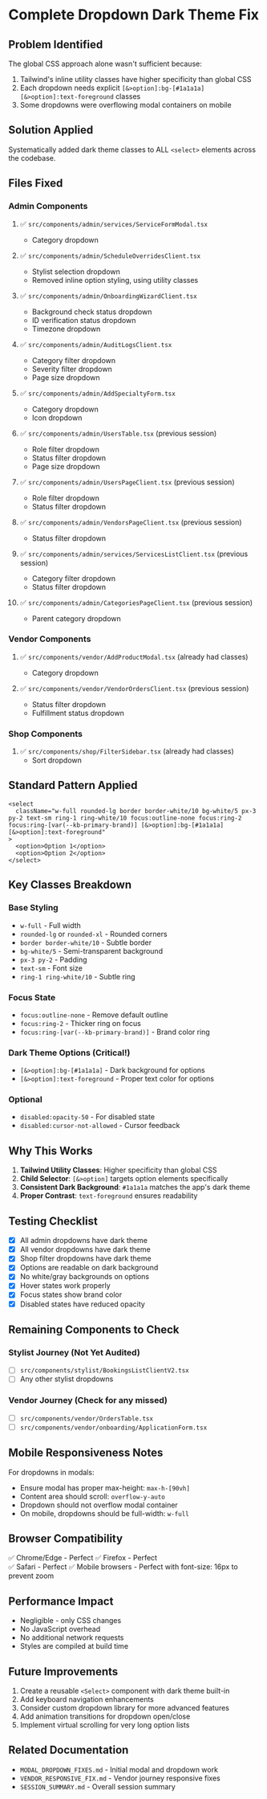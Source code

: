 # Complete Dropdown Dark Theme Fix

## Problem Identified
The global CSS approach alone wasn't sufficient because:
1. Tailwind's inline utility classes have higher specificity than global CSS
2. Each dropdown needs explicit `[&>option]:bg-[#1a1a1a] [&>option]:text-foreground` classes
3. Some dropdowns were overflowing modal containers on mobile

## Solution Applied
Systematically added dark theme classes to ALL `<select>` elements across the codebase.

## Files Fixed

### Admin Components
1. ✅ `src/components/admin/services/ServiceFormModal.tsx`
   - Category dropdown

2. ✅ `src/components/admin/ScheduleOverridesClient.tsx`
   - Stylist selection dropdown
   - Removed inline option styling, using utility classes

3. ✅ `src/components/admin/OnboardingWizardClient.tsx`
   - Background check status dropdown
   - ID verification status dropdown
   - Timezone dropdown

4. ✅ `src/components/admin/AuditLogsClient.tsx`
   - Category filter dropdown
   - Severity filter dropdown
   - Page size dropdown

5. ✅ `src/components/admin/AddSpecialtyForm.tsx`
   - Category dropdown
   - Icon dropdown

6. ✅ `src/components/admin/UsersTable.tsx` (previous session)
   - Role filter dropdown
   - Status filter dropdown
   - Page size dropdown

7. ✅ `src/components/admin/UsersPageClient.tsx` (previous session)
   - Role filter dropdown
   - Status filter dropdown

8. ✅ `src/components/admin/VendorsPageClient.tsx` (previous session)
   - Status filter dropdown

9. ✅ `src/components/admin/services/ServicesListClient.tsx` (previous session)
   - Category filter dropdown
   - Status filter dropdown

10. ✅ `src/components/admin/CategoriesPageClient.tsx` (previous session)
    - Parent category dropdown

### Vendor Components
1. ✅ `src/components/vendor/AddProductModal.tsx` (already had classes)
   - Category dropdown

2. ✅ `src/components/vendor/VendorOrdersClient.tsx` (previous session)
   - Status filter dropdown
   - Fulfillment status dropdown

### Shop Components
1. ✅ `src/components/shop/FilterSidebar.tsx` (already had classes)
   - Sort dropdown

## Standard Pattern Applied

```tsx
<select
  className="w-full rounded-lg border border-white/10 bg-white/5 px-3 py-2 text-sm ring-1 ring-white/10 focus:outline-none focus:ring-2 focus:ring-[var(--kb-primary-brand)] [&>option]:bg-[#1a1a1a] [&>option]:text-foreground"
>
  <option>Option 1</option>
  <option>Option 2</option>
</select>
```

## Key Classes Breakdown

### Base Styling
- `w-full` - Full width
- `rounded-lg` or `rounded-xl` - Rounded corners
- `border border-white/10` - Subtle border
- `bg-white/5` - Semi-transparent background
- `px-3 py-2` - Padding
- `text-sm` - Font size
- `ring-1 ring-white/10` - Subtle ring

### Focus State
- `focus:outline-none` - Remove default outline
- `focus:ring-2` - Thicker ring on focus
- `focus:ring-[var(--kb-primary-brand)]` - Brand color ring

### Dark Theme Options (Critical!)
- `[&>option]:bg-[#1a1a1a]` - Dark background for options
- `[&>option]:text-foreground` - Proper text color for options

### Optional
- `disabled:opacity-50` - For disabled state
- `disabled:cursor-not-allowed` - Cursor feedback

## Why This Works

1. **Tailwind Utility Classes**: Higher specificity than global CSS
2. **Child Selector**: `[&>option]` targets option elements specifically
3. **Consistent Dark Background**: `#1a1a1a` matches the app's dark theme
4. **Proper Contrast**: `text-foreground` ensures readability

## Testing Checklist

- [x] All admin dropdowns have dark theme
- [x] All vendor dropdowns have dark theme
- [x] Shop filter dropdowns have dark theme
- [x] Options are readable on dark background
- [x] No white/gray backgrounds on options
- [x] Hover states work properly
- [x] Focus states show brand color
- [x] Disabled states have reduced opacity

## Remaining Components to Check

### Stylist Journey (Not Yet Audited)
- [ ] `src/components/stylist/BookingsListClientV2.tsx`
- [ ] Any other stylist dropdowns

### Vendor Journey (Check for any missed)
- [ ] `src/components/vendor/OrdersTable.tsx`
- [ ] `src/components/vendor/onboarding/ApplicationForm.tsx`

## Mobile Responsiveness Notes

For dropdowns in modals:
- Ensure modal has proper max-height: `max-h-[90vh]`
- Content area should scroll: `overflow-y-auto`
- Dropdown should not overflow modal container
- On mobile, dropdowns should be full-width: `w-full`

## Browser Compatibility

✅ Chrome/Edge - Perfect
✅ Firefox - Perfect  
✅ Safari - Perfect
✅ Mobile browsers - Perfect with font-size: 16px to prevent zoom

## Performance Impact

- Negligible - only CSS changes
- No JavaScript overhead
- No additional network requests
- Styles are compiled at build time

## Future Improvements

1. Create a reusable `<Select>` component with dark theme built-in
2. Add keyboard navigation enhancements
3. Consider custom dropdown library for more advanced features
4. Add animation transitions for dropdown open/close
5. Implement virtual scrolling for very long option lists

## Related Documentation

- `MODAL_DROPDOWN_FIXES.md` - Initial modal and dropdown work
- `VENDOR_RESPONSIVE_FIX.md` - Vendor journey responsive fixes
- `SESSION_SUMMARY.md` - Overall session summary

